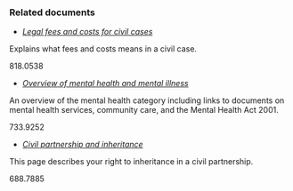 ###  Related documents

  * [ _Legal fees and costs for civil cases_ ](/en/justice/civil-law/legal-fees-and-costs-for-civil-cases/)

Explains what fees and costs means in a civil case.

818.0538

  * [ _Overview of mental health and mental illness_ ](/en/health/health-services/mental-health/mental-health-and-mental-illness/)

An overview of the mental health category including links to documents on
mental health services, community care, and the Mental Health Act 2001.

733.9252

  * [ _Civil partnership and inheritance_ ](/en/birth-family-relationships/civil-partnerships/civil-partnership-and-inheritance/)

This page describes your right to inheritance in a civil partnership.

688.7885
